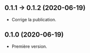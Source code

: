 ## 0.1.1 -> 0.1.2 (2020-06-19)
- Corrige la publication.

## 0.1.0 (2020-06-19)
- Première version.
